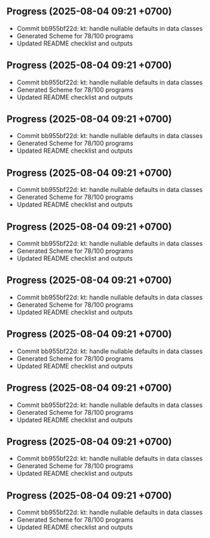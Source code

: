## Progress (2025-08-04 09:21 +0700)
- Commit bb955bf22d: kt: handle nullable defaults in data classes
- Generated Scheme for 78/100 programs
- Updated README checklist and outputs

## Progress (2025-08-04 09:21 +0700)
- Commit bb955bf22d: kt: handle nullable defaults in data classes
- Generated Scheme for 78/100 programs
- Updated README checklist and outputs

## Progress (2025-08-04 09:21 +0700)
- Commit bb955bf22d: kt: handle nullable defaults in data classes
- Generated Scheme for 78/100 programs
- Updated README checklist and outputs

## Progress (2025-08-04 09:21 +0700)
- Commit bb955bf22d: kt: handle nullable defaults in data classes
- Generated Scheme for 78/100 programs
- Updated README checklist and outputs

## Progress (2025-08-04 09:21 +0700)
- Commit bb955bf22d: kt: handle nullable defaults in data classes
- Generated Scheme for 78/100 programs
- Updated README checklist and outputs

## Progress (2025-08-04 09:21 +0700)
- Commit bb955bf22d: kt: handle nullable defaults in data classes
- Generated Scheme for 78/100 programs
- Updated README checklist and outputs

## Progress (2025-08-04 09:21 +0700)
- Commit bb955bf22d: kt: handle nullable defaults in data classes
- Generated Scheme for 78/100 programs
- Updated README checklist and outputs

## Progress (2025-08-04 09:21 +0700)
- Commit bb955bf22d: kt: handle nullable defaults in data classes
- Generated Scheme for 78/100 programs
- Updated README checklist and outputs

## Progress (2025-08-04 09:21 +0700)
- Commit bb955bf22d: kt: handle nullable defaults in data classes
- Generated Scheme for 78/100 programs
- Updated README checklist and outputs

## Progress (2025-08-04 09:21 +0700)
- Commit bb955bf22d: kt: handle nullable defaults in data classes
- Generated Scheme for 78/100 programs
- Updated README checklist and outputs

